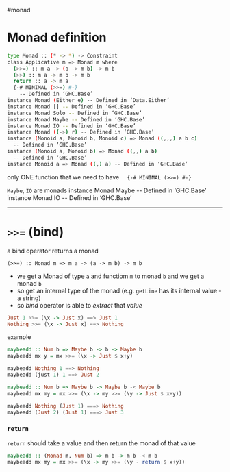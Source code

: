 #monad

# Monad definition

```bash
type Monad :: (* -> *) -> Constraint
class Applicative m => Monad m where
  (>>=) :: m a -> (a -> m b) -> m b
  (>>) :: m a -> m b -> m b
  return :: a -> m a
  {-# MINIMAL (>>=) #-}
  	-- Defined in ‘GHC.Base’
instance Monad (Either e) -- Defined in ‘Data.Either’
instance Monad [] -- Defined in ‘GHC.Base’
instance Monad Solo -- Defined in ‘GHC.Base’
instance Monad Maybe -- Defined in ‘GHC.Base’
instance Monad IO -- Defined in ‘GHC.Base’
instance Monad ((->) r) -- Defined in ‘GHC.Base’
instance (Monoid a, Monoid b, Monoid c) => Monad ((,,,) a b c)
  -- Defined in ‘GHC.Base’
instance (Monoid a, Monoid b) => Monad ((,,) a b)
  -- Defined in ‘GHC.Base’
instance Monoid a => Monad ((,) a) -- Defined in ‘GHC.Base’

```

only ONE function that we need to have
`  {-# MINIMAL (>>=) #-}`

`Maybe`, `IO` are monads
instance Monad Maybe -- Defined in ‘GHC.Base’
instance Monad IO -- Defined in ‘GHC.Base’

---
# `>>=` (bind)
a bind operator  returns a monad

```haksell
(>>=) :: Monad m => m a -> (a -> m b) -> m b
```
- we get a Monad of type `a` and functiom `m` to monad `b` and we get a monad `b`
- so get an internal type of the monad (e.g. `getLine` has its internal value - a string)
- so *bind* operator is able to *extract* that *value*
```haskell
Just 1 >>= (\x -> Just x) ==> Just 1
Nothing >>= (\x -> Just x) ==> Nothing
```


example
```haskell
maybeadd :: Num b => Maybe b -> b -> Maybe b
maybeadd mx y = mx >>= (\x -> Just $ x+y)

maybeadd Nothing 1 ==> Nothing
maybeadd (just 1) 1 ==> Just 2
```

```haskell
maybeadd :: Num b => Maybe b -> Maybe b -< Maybe b
maybeadd mx my = mx >>= (\x -> my >>= (\y -> Just $ x+y))

maybeadd Nothing (Just 1) ===> Nothing
maybeadd (Just 2) (Just 1) ===> Just 3

```

### `return`
`return` should take a value and then return the monad of that value
```haskell
maybeadd :: (Monad m, Num b) => m b -> m b -< m b
maybeadd mx my = mx >>= (\x -> my >>= (\y - return $ x+y))
```



















